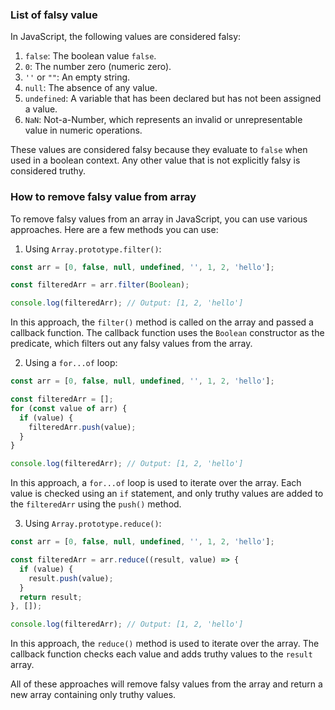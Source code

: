 ### List of falsy value

In JavaScript, the following values are considered falsy:

1. `false`: The boolean value `false`.
2. `0`: The number zero (numeric zero).
3. `''` or `""`: An empty string.
4. `null`: The absence of any value.
5. `undefined`: A variable that has been declared but has not been assigned a value.
6. `NaN`: Not-a-Number, which represents an invalid or unrepresentable value in numeric operations.

These values are considered falsy because they evaluate to `false` when used in a boolean context. Any other value that is not explicitly falsy is considered truthy.


### How to remove falsy value from array

To remove falsy values from an array in JavaScript, you can use various approaches. Here are a few methods you can use:

1. Using `Array.prototype.filter()`:
```javascript
const arr = [0, false, null, undefined, '', 1, 2, 'hello'];

const filteredArr = arr.filter(Boolean);

console.log(filteredArr); // Output: [1, 2, 'hello']
```
In this approach, the `filter()` method is called on the array and passed a callback function. The callback function uses the `Boolean` constructor as the predicate, which filters out any falsy values from the array.

2. Using a `for...of` loop:
```javascript
const arr = [0, false, null, undefined, '', 1, 2, 'hello'];

const filteredArr = [];
for (const value of arr) {
  if (value) {
    filteredArr.push(value);
  }
}

console.log(filteredArr); // Output: [1, 2, 'hello']
```
In this approach, a `for...of` loop is used to iterate over the array. Each value is checked using an `if` statement, and only truthy values are added to the `filteredArr` using the `push()` method.

3. Using `Array.prototype.reduce()`:
```javascript
const arr = [0, false, null, undefined, '', 1, 2, 'hello'];

const filteredArr = arr.reduce((result, value) => {
  if (value) {
    result.push(value);
  }
  return result;
}, []);

console.log(filteredArr); // Output: [1, 2, 'hello']
```
In this approach, the `reduce()` method is used to iterate over the array. The callback function checks each value and adds truthy values to the `result` array.

All of these approaches will remove falsy values from the array and return a new array containing only truthy values.
